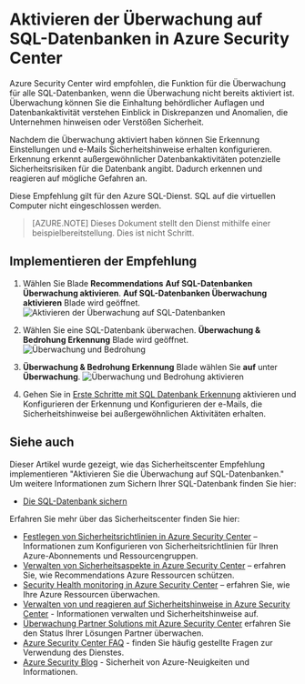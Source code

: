 <properties
   pageTitle="Aktivieren der Überwachung auf SQL-Datenbanken in Azure Security Center | Microsoft Azure"
   description="Dieses Dokument veranschaulicht die **Überwachung Datenbanken SQL**Azure Security Center-Empfehlung implementiert."
   services="security-center"
   documentationCenter="na"
   authors="TerryLanfear"
   manager="MBaldwin"
   editor=""/>

<tags
   ms.service="security-center"
   ms.devlang="na"
   ms.topic="article"
   ms.tgt_pltfrm="na"
   ms.workload="na"
   ms.date="07/29/2016"
   ms.author="terrylan"/>

# <a name="enable-auditing-on-sql-databases-in-azure-security-center"></a>Aktivieren der Überwachung auf SQL-Datenbanken in Azure Security Center

Azure Security Center wird empfohlen, die Funktion für die Überwachung für alle SQL-Datenbanken, wenn die Überwachung nicht bereits aktiviert ist. Überwachung können Sie die Einhaltung behördlicher Auflagen und Datenbankaktivität verstehen Einblick in Diskrepanzen und Anomalien, die Unternehmen hinweisen oder Verstößen Sicherheit.

Nachdem die Überwachung aktiviert haben können Sie Erkennung Einstellungen und e-Mails Sicherheitshinweise erhalten konfigurieren. Erkennung erkennt außergewöhnlicher Datenbankaktivitäten potenzielle Sicherheitsrisiken für die Datenbank angibt. Dadurch erkennen und reagieren auf mögliche Gefahren an.

Diese Empfehlung gilt für den Azure SQL-Dienst. SQL auf die virtuellen Computer nicht eingeschlossen werden.

> [AZURE.NOTE] Dieses Dokument stellt den Dienst mithilfe einer beispielbereitstellung.  Dies ist nicht Schritt.

## <a name="implement-the-recommendation"></a>Implementieren der Empfehlung

1. Wählen Sie Blade **Recommendations** **Auf SQL-Datenbanken Überwachung aktivieren**.  **Auf SQL-Datenbanken Überwachung aktivieren** Blade wird geöffnet.
![Aktivieren der Überwachung auf SQL-Datenbanken][1]

2. Wählen Sie eine SQL-Datenbank überwachen. **Überwachung & Bedrohung Erkennung** Blade wird geöffnet.
![Überwachung und Bedrohung][2]
3. **Überwachung & Bedrohung Erkennung** Blade wählen Sie **auf** unter **Überwachung**.
![Überwachung und Bedrohung aktivieren][3]


5. Gehen Sie in [Erste Schritte mit SQL Datenbank Erkennung](../sql-database/sql-database-threat-detection-get-started.md) aktivieren und Konfigurieren der Erkennung und Konfigurieren der e-Mails, die Sicherheitshinweise bei außergewöhnlichen Aktivitäten erhalten.

## <a name="see-also"></a>Siehe auch

Dieser Artikel wurde gezeigt, wie das Sicherheitscenter Empfehlung implementieren "Aktivieren Sie die Überwachung auf SQL-Datenbanken." Um weitere Informationen zum Sichern Ihrer SQL-Datenbank finden Sie hier:

- [Die SQL-Datenbank sichern](../sql-database/sql-database-security.md)

Erfahren Sie mehr über das Sicherheitscenter finden Sie hier:

- [Festlegen von Sicherheitsrichtlinien in Azure Security Center](security-center-policies.md) – Informationen zum Konfigurieren von Sicherheitsrichtlinien für Ihren Azure-Abonnements und Ressourcengruppen.
- [Verwalten von Sicherheitsaspekte in Azure Security Center](security-center-recommendations.md) – erfahren Sie, wie Recommendations Azure Ressourcen schützen.
- [Security Health monitoring in Azure Security Center](security-center-monitoring.md) – erfahren Sie, wie Ihre Azure Ressourcen überwachen.
- [Verwalten von und reagieren auf Sicherheitshinweise in Azure Security Center](security-center-managing-and-responding-alerts.md) - Informationen verwalten und Sicherheitshinweise auf.
- [Überwachung Partner Solutions mit Azure Security Center](security-center-partner-solutions.md) erfahren Sie den Status Ihrer Lösungen Partner überwachen.
- [Azure Security Center FAQ](security-center-faq.md) - finden Sie häufig gestellte Fragen zur Verwendung des Dienstes.
- [Azure Security Blog](http://blogs.msdn.com/b/azuresecurity/) - Sicherheit von Azure-Neuigkeiten und Informationen.

<!--Image references-->
[1]: ./media/security-center-enable-auditing-on-sql-databases/enable-auditing-on-sql-databases.png
[2]:./media/security-center-enable-auditing-on-sql-databases/auditing-threat-detection.png
[3]: ./media/security-center-enable-auditing-on-sql-databases/auditing-threat-detection-blade.png
